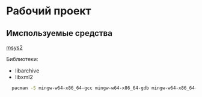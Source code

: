 # Рабочий проект

## Имспользуемые средства

[msys2](https://www.msys2.org/)

Библиотеки:
* libarchive
* libxml2

```bash
  pacman -S mingw-w64-x86_64-gcc mingw-w64-x86_64-gdb mingw-w64-x86_64-make mingw-w64-x86_64-libarchive mingw-w64-x86_64-libxml2
```
